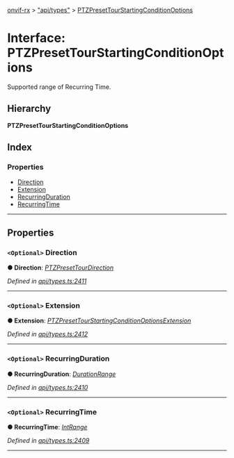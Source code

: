 [onvif-rx](../README.md) > ["api/types"](../modules/_api_types_.md) > [PTZPresetTourStartingConditionOptions](../interfaces/_api_types_.ptzpresettourstartingconditionoptions.md)

# Interface: PTZPresetTourStartingConditionOptions

Supported range of Recurring Time.

## Hierarchy

**PTZPresetTourStartingConditionOptions**

## Index

### Properties

* [Direction](_api_types_.ptzpresettourstartingconditionoptions.md#direction)
* [Extension](_api_types_.ptzpresettourstartingconditionoptions.md#extension)
* [RecurringDuration](_api_types_.ptzpresettourstartingconditionoptions.md#recurringduration)
* [RecurringTime](_api_types_.ptzpresettourstartingconditionoptions.md#recurringtime)

---

## Properties

<a id="direction"></a>

### `<Optional>` Direction

**● Direction**: *[PTZPresetTourDirection](../enums/_api_types_.ptzpresettourdirection.md)*

*Defined in [api/types.ts:2411](https://github.com/patrickmichalina/onvif-rx/blob/034e4d6/src/api/types.ts#L2411)*

___
<a id="extension"></a>

### `<Optional>` Extension

**● Extension**: *[PTZPresetTourStartingConditionOptionsExtension](_api_types_.ptzpresettourstartingconditionoptionsextension.md)*

*Defined in [api/types.ts:2412](https://github.com/patrickmichalina/onvif-rx/blob/034e4d6/src/api/types.ts#L2412)*

___
<a id="recurringduration"></a>

### `<Optional>` RecurringDuration

**● RecurringDuration**: *[DurationRange](_api_types_.durationrange.md)*

*Defined in [api/types.ts:2410](https://github.com/patrickmichalina/onvif-rx/blob/034e4d6/src/api/types.ts#L2410)*

___
<a id="recurringtime"></a>

### `<Optional>` RecurringTime

**● RecurringTime**: *[IntRange](_api_types_.intrange.md)*

*Defined in [api/types.ts:2409](https://github.com/patrickmichalina/onvif-rx/blob/034e4d6/src/api/types.ts#L2409)*

___

